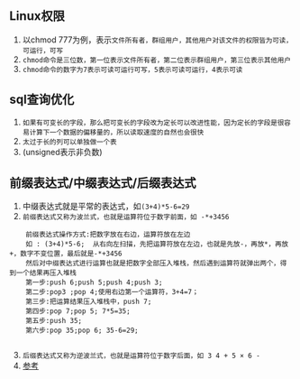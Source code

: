 ## Linux权限
1. 以chmod 777为例，表示`文件所有者，群组用户，其他用户对该文件的权限皆为可读，可运行，可写`
2. `chmod命令是三位数，第一位表示文件所有者，第二位表示群组用户，第三位表示其他用户`
3. `chmod命令的数字为7表示可读可运行可写，5表示可读可运行，4表示可读`

## sql查询优化
1. `如果有可变长的字段，那么把可变长的字段改为定长可以改进性能，因为定长的字段是很容易计算下一个数据的偏移量的，所以读取速度的自然也会很快`
2. `太过于长的列可以单独做一个表`
3. (unsigned表示非负数)

## 前缀表达式/中缀表达式/后缀表达式
1. 中缀表达式就是平常的表达式，如`(3+4)*5-6=29`
2. `前缀表达式又称为波兰式，也就是运算符位于数字前面，如 -*+3456`
```
	前缀表达式操作方式:把数字放在右边，运算符放在左边
	如 : (3+4)*5-6;  从右向左扫描，先把运算符放在左边，也就是先放-，再放*，再放+，数字不变位置，最后就是-*+3456
	然后对中缀表达式进行运算也就是把数字全部压入堆栈，然后遇到运算符就弹出两个，得到一个结果再压入堆栈
	第一步:push 6;push 5;push 4;push 3;
	第二步:pop3 ;pop 4;使用右边第一个运算符，3+4=7；
	第三步:把运算结果压入堆栈中，push 7;
	第四步:pop 7;pop 5; 7*5=35;
	第五步:push 35;
	第六步:pop 35;pop 6; 35-6=29;
	
```
3. `后缀表达式又称为逆波兰式，也就是运算符位于数字后面，如 3 4 + 5 × 6 -`
4. [参考](https://www.cnblogs.com/chensongxian/p/7059802.html)
